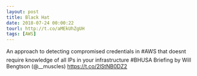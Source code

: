 ```yaml
---
layout: post
title: Black Hat
date: 2018-07-24 00:00:22
tourl: http://t.co/aMEkUhZgUH
tags: [AWS]
---
```

An approach to detecting compromised credentials in #AWS that doesnt require knowledge of all IPs in your infrastructure #BHUSA Briefing by Will Bengtson (@__muscles) https://t.co/2lStNB0DZ2